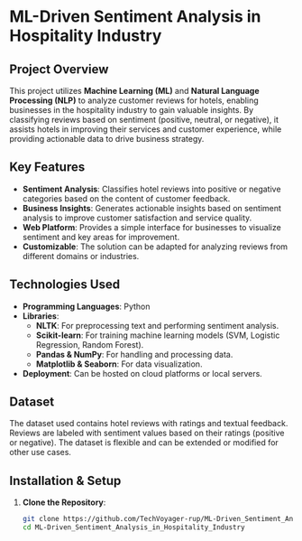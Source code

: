 # ML-Driven Sentiment Analysis in Hospitality Industry

## Project Overview

This project utilizes **Machine Learning (ML)** and **Natural Language Processing (NLP)** to analyze customer reviews for hotels, enabling businesses in the hospitality industry to gain valuable insights. By classifying reviews based on sentiment (positive, neutral, or negative), it assists hotels in improving their services and customer experience, while providing actionable data to drive business strategy.

## Key Features

- **Sentiment Analysis**: Classifies hotel reviews into positive or negative categories based on the content of customer feedback.
- **Business Insights**: Generates actionable insights based on sentiment analysis to improve customer satisfaction and service quality.
- **Web Platform**: Provides a simple interface for businesses to visualize sentiment and key areas for improvement.
- **Customizable**: The solution can be adapted for analyzing reviews from different domains or industries.

## Technologies Used

- **Programming Languages**: Python
- **Libraries**:
  - **NLTK**: For preprocessing text and performing sentiment analysis.
  - **Scikit-learn**: For training machine learning models (SVM, Logistic Regression, Random Forest).
  - **Pandas & NumPy**: For handling and processing data.
  - **Matplotlib & Seaborn**: For data visualization.
- **Deployment**: Can be hosted on cloud platforms or local servers.

## Dataset

The dataset used contains hotel reviews with ratings and textual feedback. Reviews are labeled with sentiment values based on their ratings (positive or negative). The dataset is flexible and can be extended or modified for other use cases.

## Installation & Setup

1. **Clone the Repository**:
   ```bash
   git clone https://github.com/TechVoyager-rup/ML-Driven_Sentiment_Analysis_in_Hospitality_Industry.git
   cd ML-Driven_Sentiment_Analysis_in_Hospitality_Industry
